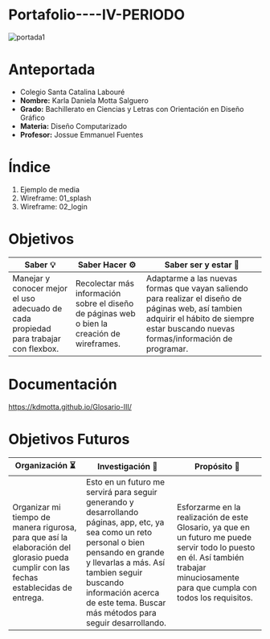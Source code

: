 # Portafolio----IV-PERIODO

![portada1](https://user-images.githubusercontent.com/79612599/136427562-2c2c5c22-dcf8-4649-8980-d1015d8a2510.png)

  # <h1> Anteportada
  * Colegio Santa Catalina Labouré
  * **Nombre:** Karla Daniela Motta Salguero
  * **Grado:** Bachillerato en Ciencias y Letras con Orientación en Diseño Gráfico
  * **Materia:** Diseño Computarizado
  * **Profesor:** Jossue Emmanuel Fuentes
  
  
  # <h1> Índice
  1. Ejemplo de media
  1. Wireframe: 01_splash
  1. Wireframe: 02_login

  
  # <h1> Objetivos
  
  Saber :bulb: | Saber Hacer :gear: | Saber ser y estar :star2:
  ------------ | ------------------ | -------------------------
  Manejar y conocer mejor el uso adecuado de cada propiedad para trabajar con flexbox. | Recolectar más información sobre el diseño de páginas web o bien la creación de wireframes. | Adaptarme a las nuevas formas que vayan saliendo para realizar el diseño de páginas web, así tambien adquirir el hábito de siempre estar buscando nuevas formas/información de programar.


  # <h1> Documentación
  
  https://kdmotta.github.io/Glosario-III/
  
  # <h1> Objetivos Futuros
  
  Organización 	:hourglass_flowing_sand: | Investigación :mag_right: | Propósito :checkered_flag:
  -------------------------------------- | ------------------------- | --------------------------
  Organizar mi tiempo de manera rigurosa, para que así la elaboración del glorasio pueda cumplir con las fechas establecidas de entrega. | Esto en un futuro me       servirá para seguir generando y desarrollando páginas, app, etc, ya sea como un reto personal o bien pensando en grande y llevarlas a más. Así tambien seguir       buscando información acerca de este tema. Buscar más métodos para seguir desarrollando. | Esforzarme en la realización de este Glosario, ya que en un futuro me     puede servir todo lo puesto en él. Así también trabajar minuciosamente para que cumpla con todos los requisitos.
 


